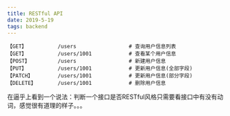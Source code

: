```yaml
---
title: RESTful API
date: 2019-5-19
tags: backend
---
```


```
【GET】          /users                 # 查询用户信息列表
【GET】          /users/1001            # 查看某个用户信息
【POST】         /users                 # 新建用户信息
【PUT】          /users/1001            # 更新用户信息(全部字段)
【PATCH】        /users/1001            # 更新用户信息(部分字段)
【DELETE】       /users/1001            # 删除用户信息
```

在逼乎上看到一个说法：判断一个接口是否RESTful风格只需要看接口中有没有动词，感觉很有道理的样子。。。

